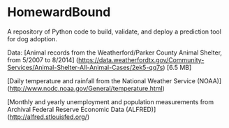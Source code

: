 HomewardBound
=============
A repository of Python code to build, validate, and deploy a prediction tool for dog adoption. 

Data: [Animal records from the Weatherford/Parker County Animal Shelter, from 5/2007 to 8/2014] (https://data.weatherfordtx.gov/Community-Services/Animal-Shelter-All-Animal-Cases/2ek5-qq7s)
[6.5 MB]

[Daily temperature and rainfall from the National Weather Service (NOAA)]
(http://www.nodc.noaa.gov/General/temperature.html)

[Monthly and yearly unemployment and population measurements from Archival Federal Reserve Economic Data (ALFRED)]
(http://alfred.stlouisfed.org/)



